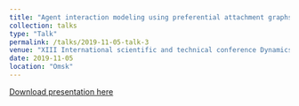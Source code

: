 ```yaml
---
title: "Agent interaction modeling using preferential attachment graphs"
collection: talks
type: "Talk"
permalink: /talks/2019-11-05-talk-3
venue: "XIII International scientific and technical conference Dynamics of Systems, Mechanisms and Machines"
date: 2019-11-05
location: "Omsk"
---
```



[Download presentation here](http://MNYudina.github.io/files/Dinamics2019.ppt)
